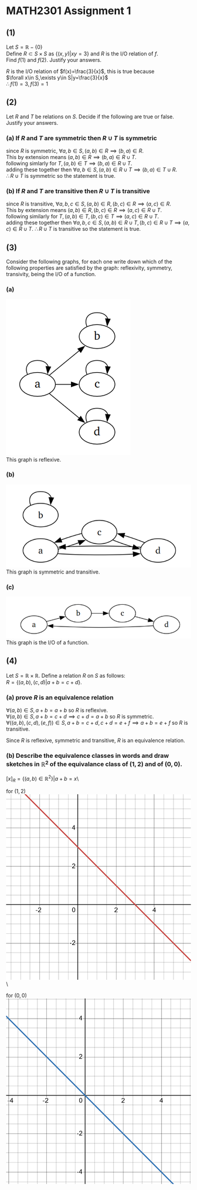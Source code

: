 <script type="text/javascript" 
  src="http://cdn.mathjax.org/mathjax/latest/MathJax.js?config=TeX-AMS-MML_HTMLorMML">
</script>
<script type="text/x-mathjax-config">
  MathJax.Hub.Config({ tex2jax: {inlineMath: [['$', '$']]}, messageStyle: "none" });
</script>

# MATH2301 Assignment 1
## (1)
Let $S=\mathbb{R}-\{0\}$ \
Define $R\subset S\times S$ as $\{(x,y)|xy=3\}$ and $R$ is the I/O relation of $f$. \
Find $f(1)$ and $f(2)$. Justify your answers. 

$R$ is the I/O relation of $f(x)=\frac{3}{x}$, this is true because\
$\forall x\in S,\exists y\in S|y=\frac{3}{x}$\
$\therefore f(1)=3, f(3)=1$
## (2)
Let $R$ and $T$ be relations on $S$. Decide if the following are true or false. Justify your answers.
### (a) If $R$ and $T$ are symmetric then $R\cup T$ is symmetric
since $R$ is symmetric, $\forall a,b\in S,(a,b)\in R\implies (b,a)\in R$.\
This by extension means $(a,b)\in R \implies (b,a)\in R\cup T$. \
following simlarly for $T, (a,b)\in T \implies (b,a)\in R\cup T$.\
adding these together then $\forall a,b\in S,(a,b)\in R\cup T\implies(b,a)\in T\cup R$.\
$\therefore R\cup T$ is symmetric so the statement is true.
### (b) If $R$ and $T$ are transitive then $R \cup T$ is transitive
since $R$ is transitive, $\forall a,b,c\in S, (a,b)\in R, (b,c)\in R \implies (a,c)\in R$.\
This by extension means $(a,b)\in R,(b,c)\in R \implies (a,c)\in R\cup T$. \
following similarly for $T, (a,b)\in T,(b,c)\in T \implies (a,c)\in R\cup T$.\
adding these together then $\forall a,b,c\in S, (a,b)\in R\cup T, (b,c)\in R\cup T \implies (a,c)\in R\cup T$.
$\therefore R\cup T$ is transitive so the statement is true.
## (3) 
Consider the following graphs, for each one write down which of the following properties are satisfied by the graph: reflexivity, symmetry, transivity, being the I/O of a function.
### (a)
![alt text](<assignment 1/image.png>)\
This graph is reflexive.
### (b)
![alt text](<assignment 1/image-1.png>)\
This graph is symmetric and transitive.
### (c)
![alt text](<assignment 1/image-2.png>)\
This graph is the I/O of a function.
## (4)
Let $S=\mathbb{R}\times\mathbb{R}$. Define a relation $R$ on $S$ as follows:\
$R=\{(a,b),(c,d)|a+b=c+d\}$.
### (a) prove $R$ is an equivalence relation
$\forall(a,b)\in S, a+b=a+b$ so $R$ is reflexive.\
$\forall(a,b)\in S, a+b=c+d\implies c+d=a+b$ so $R$ is symmetric.\
$\forall ((a,b),(c,d),(e,f))\in S, a+b=c+d, c+d=e+f\implies a+b=e+f$ so $R$ is transitive.

Since $R$ is reflexive, symmetric and transitive, $R$ is an equivalence relation.
### (b) Describe the equivalence classes in words and draw sketches in $\mathbb{R}^2$ of the equivalance class of $(1,2)$ and of $(0,0)$.
$[x]_R=\{(a,b)\in\mathbb{R}^2\}|a+b=x$\
<div style="page-break-after: always;"></div>

for $(1,2)$
![alt text](<assignment 1/desmos-graph.png>)\
<div style="page-break-after: always;"></div>

for $(0,0)$
![alt text](<assignment 1/desmos-graph(1).png>)